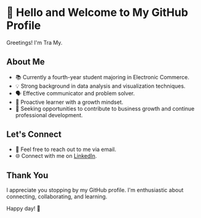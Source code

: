 # 👋 Hello and Welcome to My GitHub Profile
Greetings! I'm Tra My. 

## About Me
- 📚 Currently a fourth-year student majoring in Electronic Commerce.
- 💡 Strong background in data analysis and visualization techniques.
- 🗣️ Effective communicator and problem solver.
- 🚀 Proactive learner with a growth mindset.
- 🌟 Seeking opportunities to contribute to business growth and continue professional development.

## Let's Connect
- 📧 Feel free to reach out to me via email.
- 🌐 Connect with me on [LinkedIn](https://www.linkedin.com/in/my-dinh-ngoc-tra/).

## Thank You
I appreciate you stopping by my GitHub profile. I'm enthusiastic about connecting, collaborating, and learning.

Happy day! 🚀

